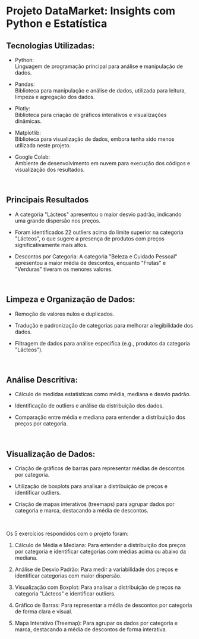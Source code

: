  # Projeto DataMarket: Insights com Python e Estatística

## Tecnologias Utilizadas: ##

* Python: <br>
Linguagem de programação principal para análise e manipulação de dados.

* Pandas: <br>
Biblioteca para manipulação e análise de dados, utilizada para leitura, limpeza e agregação dos dados.

* Plotly: <br>
Biblioteca para criação de gráficos interativos e visualizações dinâmicas.

* Matplotlib: <br>
Biblioteca para visualização de dados, embora tenha sido menos utilizada neste projeto.

* Google Colab: <br>
Ambiente de desenvolvimento em nuvem para execução dos códigos e visualização dos resultados.

<br>

## Principais Resultados ##

* A categoria "Lácteos" apresentou o maior desvio padrão, indicando uma grande dispersão nos preços.

* Foram identificados 22 outliers acima do limite superior na categoria "Lácteos", o que sugere a presença de produtos com preços significativamente mais altos.

* Descontos por Categoria: A categoria "Beleza e Cuidado Pessoal" apresentou a maior média de descontos, enquanto "Frutas" e "Verduras" tiveram os menores valores.

<br>

## Limpeza e Organização de Dados: ##

* Remoção de valores nulos e duplicados.

* Tradução e padronização de categorias para melhorar a legibilidade dos dados.

* Filtragem de dados para análise específica (e.g., produtos da categoria "Lácteos").

<br>

## Análise Descritiva: ##

* Cálculo de medidas estatísticas como média, mediana e desvio padrão.

* Identificação de outliers e análise da distribuição dos dados.

* Comparação entre média e mediana para entender a distribuição dos preços por categoria.

<br>

## Visualização de Dados: ##

* Criação de gráficos de barras para representar médias de descontos por categoria.

* Utilização de boxplots para analisar a distribuição de preços e identificar outliers.

* Criação de mapas interativos (treemaps) para agrupar dados por categoria e marca, destacando a média de descontos.

<br>


Os 5 exercícios respondidos com o projeto foram:

1) Cálculo de Média e Mediana: Para entender a distribuição dos preços por categoria e identificar categorias com médias acima ou abaixo da mediana.

2) Análise de Desvio Padrão: Para medir a variabilidade dos preços e identificar categorias com maior dispersão.

3) Visualização com Boxplot: Para analisar a distribuição de preços na categoria "Lácteos" e identificar outliers.

4) Gráfico de Barras: Para representar a média de descontos por categoria de forma clara e visual.

5) Mapa Interativo (Treemap): Para agrupar os dados por categoria e marca, destacando a média de descontos de forma interativa.

